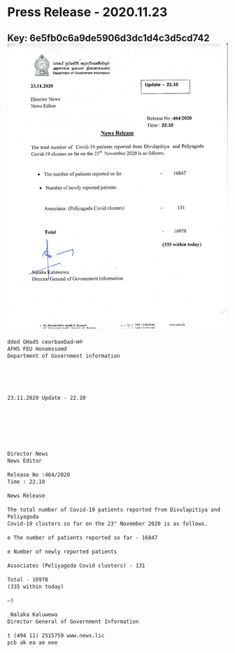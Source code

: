 # Press Release - 2020.11.23 
Key: 6e5fb0c6a9de5906d3dc1d4c3d5cd742 
![img](img/6e5fb0c6a9de5906d3dc1d4c3d5cd742.jpg)
---
```
dded GHadS ceorbaeOad~m®
AFHS FEU Honomssomd
Department of Government information

 

 

23.11.2020 Update - 22.10

 

 

 

Director News
News Editor

Release No :464/2020
Time : 22.10

News Release

The total number of Covid-19 patients reported from Divulapitiya and Peliyagoda
Covid-19 clusters so far on the 23" November 2020 is as follows.

e The number of patients reported so far - 16847

e Number of newly reported patients

Associates (Peliyagoda Covid clusters) - 131

Total - 16978
(335 within today)

—)

_Nalaka Kaluwewa
Director General of Government Information

t (494 11) 2515759 www.news.lic
pcb ak ea ae eee

    

 

```
